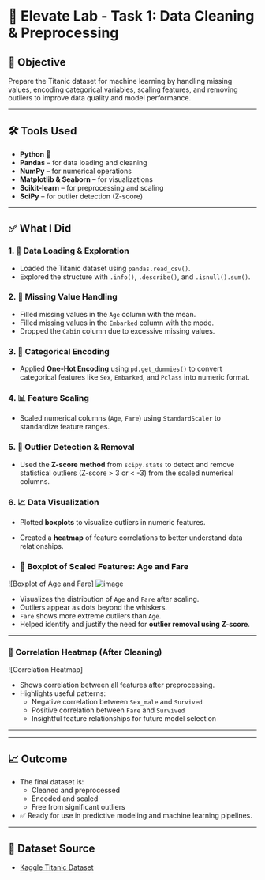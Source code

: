 # 🚢 Elevate Lab - Task 1: Data Cleaning & Preprocessing

## 🧠 Objective
Prepare the Titanic dataset for machine learning by handling missing values, encoding categorical variables, scaling features, and removing outliers to improve data quality and model performance.

---

## 🛠️ Tools Used
- **Python** 🐍  
- **Pandas** – for data loading and cleaning  
- **NumPy** – for numerical operations  
- **Matplotlib & Seaborn** – for visualizations  
- **Scikit-learn** – for preprocessing and scaling  
- **SciPy** – for outlier detection (Z-score)

---

## ✅ What I Did

### 1. 📂 Data Loading & Exploration
- Loaded the Titanic dataset using `pandas.read_csv()`.
- Explored the structure with `.info()`, `.describe()`, and `.isnull().sum()`.

### 2. 🧼 Missing Value Handling
- Filled missing values in the `Age` column with the mean.
- Filled missing values in the `Embarked` column with the mode.
- Dropped the `Cabin` column due to excessive missing values.

### 3. 🧠 Categorical Encoding
- Applied **One-Hot Encoding** using `pd.get_dummies()` to convert categorical features like `Sex`, `Embarked`, and `Pclass` into numeric format.

### 4. 📊 Feature Scaling
- Scaled numerical columns (`Age`, `Fare`) using `StandardScaler` to standardize feature ranges.

### 5. 🚨 Outlier Detection & Removal
- Used the **Z-score method** from `scipy.stats` to detect and remove statistical outliers (Z-score > 3 or < -3) from the scaled numerical columns.

### 6. 📈 Data Visualization
- Plotted **boxplots** to visualize outliers in numeric features.
- Created a **heatmap** of feature correlations to better understand data relationships.

- ### 🔹 Boxplot of Scaled Features: Age and Fare

![Boxplot of Age and Fare] ![image](https://github.com/user-attachments/assets/f84c7485-3ea2-42b3-af20-5e1323f35c50)


- Visualizes the distribution of `Age` and `Fare` after scaling.
- Outliers appear as dots beyond the whiskers.
- `Fare` shows more extreme outliers than `Age`.
- Helped identify and justify the need for **outlier removal using Z-score**.

---

### 🔹 Correlation Heatmap (After Cleaning) 

![Correlation Heatmap]

- Shows correlation between all features after preprocessing.
- Highlights useful patterns:
  - Negative correlation between `Sex_male` and `Survived`
  - Positive correlation between `Fare` and `Survived`
  - Insightful feature relationships for future model selection

---

---

## 📈 Outcome
- The final dataset is:
  - Cleaned and preprocessed
  - Encoded and scaled
  - Free from significant outliers
- ✅ Ready for use in predictive modeling and machine learning pipelines.

---

## 📁 Dataset Source
- [Kaggle Titanic Dataset](https://www.kaggle.com/c/titanic)


